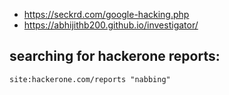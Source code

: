 - https://seckrd.com/google-hacking.php
- https://abhijithb200.github.io/investigator/

## searching for hackerone reports:

```
site:hackerone.com/reports "nabbing"
```
